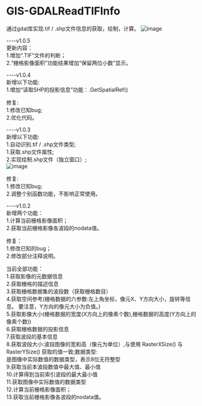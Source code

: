 # GIS-GDALReadTIFInfo

通过gdal库实现.tif / .shp文件信息的获取，绘制，计算。
![image](https://user-images.githubusercontent.com/50358622/196157120-fedcaa4b-98e4-49f0-bc4f-3def5a1c1509.png)

----v1.0.5  
更新内容：  
1.增加“.TIF”文件的判断；  
2.“栅格影像面积”功能结果增加“保留两位小数”显示。  

----v1.0.4  
新增以下功能:  
1.增加“读取SHP的投影信息”功能：.GetSpatialRef()

修复:  
1.修改已知bug;  
2.优化代码。  

----v1.0.3  
新增以下功能:  
1.自动识别.tif / .shp文件类型;  
1.获取.shp文件属性;  
2.实现绘制.shp文件（独立窗口）;  
![image](https://user-images.githubusercontent.com/50358622/198241624-2b7cca2e-f465-46d2-9a5f-8de0ffc543e4.png)

修复:  
1.修改已知bug;  
2.调整个别函数功能，不影响正常使用。  

----v1.0.2  
新增两个功能：    
1.计算当前栅格影像面积；  
2.获取当前栅格影像各波段的nodata值。

修复：  
1.修改已知的bug；  
2.修改部分注释说明。

当前全部功能：  
1.获取影像的元数据信息  
2.获取栅格的描述信息  
3.获取栅格数据集的波段数（获取栅格数目）  
4.获取空间参考(栅格数据的六参数:左上角坐标，像元X、Y方向大小，旋转等信息。 要注意，Y方向的像元大小为负值。)  
5.获取影像大小(栅格数据的宽度(X方向上的像素个数),栅格数据的高度(Y方向上的像素个数))  
6.获取栅格数据的投影信息  
7.获取波段的基本信息  
8.获取波段大小:波段图像的宽和高（像元为单位）,与使用 RasterXSize() 与 RasterYSize() 获取的值一致;数据类型:  
是图像中实际数值的数据类型，表示8位无符整型  
9.获取当前本波段数值中最大值、最小值  
10.计算得到当前索引波段的最大最小值  
11.获取图像中实际数值的数据类型  
12.计算当前栅格影像面积；  
13.获取当前栅格影像各波段的nodata值。
